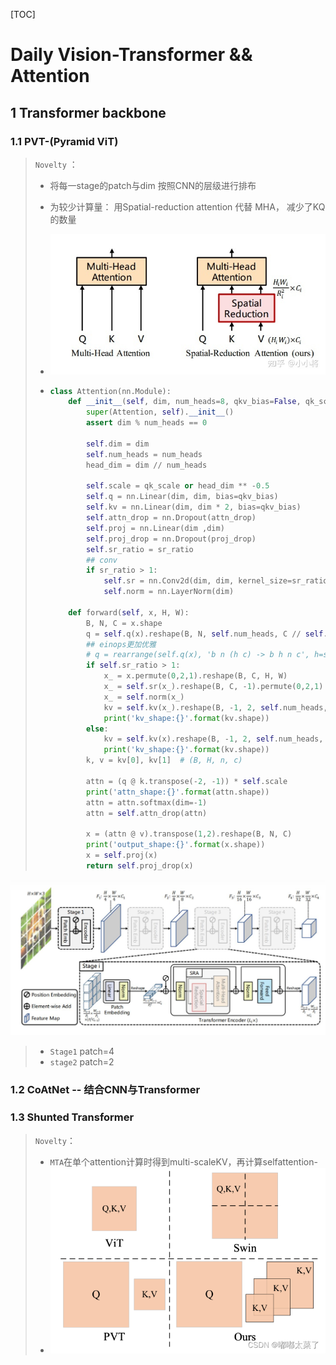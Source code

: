 [TOC]

# Daily Vision-Transformer && Attention

## 1 Transformer backbone

### 1.1 PVT-(Pyramid ViT)

> `Novelty` ： 
>
> - 将每一stage的patch与dim 按照CNN的层级进行排布
>
> - 为较少计算量： 用Spatial-reduction attention 代替 MHA， 减少了KQ的数量
>
> - ![preview](https://raw.githubusercontent.com/QDDse/MD_images/main/v2-744faf9810100dde9718a53b90d61023_r.jpg)
>
> - ~~~python
>   class Attention(nn.Module):
>       def __init__(self, dim, num_heads=8, qkv_bias=False, qk_scale=None, attn_drop=0., proj_drop=0., sr_ratio=1):
>           super(Attention, self).__init__()
>           assert dim % num_heads == 0
>           
>           self.dim = dim
>           self.num_heads = num_heads
>           head_dim = dim // num_heads
>           
>           self.scale = qk_scale or head_dim ** -0.5
>           self.q = nn.Linear(dim, dim, bias=qkv_bias)
>           self.kv = nn.Linear(dim, dim * 2, bias=qkv_bias)
>           self.attn_drop = nn.Dropout(attn_drop)
>           self.proj = nn.Linear(dim ,dim)
>           self.proj_drop = nn.Dropout(proj_drop)
>           self.sr_ratio = sr_ratio
>           ## conv
>           if sr_ratio > 1:
>               self.sr = nn.Conv2d(dim, dim, kernel_size=sr_ratio, stride=sr_ratio)
>               self.norm = nn.LayerNorm(dim)
>           
>       def forward(self, x, H, W):
>           B, N, C = x.shape
>           q = self.q(x).reshape(B, N, self.num_heads, C // self.num_heads).permute(0, 2, 1, 3)
>           ## einops更加优雅
>           # q = rearrange(self.q(x), 'b n (h c) -> b h n c', h=self.num_heads)
>           if self.sr_ratio > 1:
>               x_ = x.permute(0,2,1).reshape(B, C, H, W)
>               x_ = self.sr(x_).reshape(B, C, -1).permute(0,2,1)
>               x_ = self.norm(x_)
>               kv = self.kv(x_).reshape(B, -1, 2, self.num_heads, C // self.num_heads).permute(2,0,3,1,4)
>               print('kv_shape:{}'.format(kv.shape))
>           else:
>               kv = self.kv(x).reshape(B, -1, 2, self.num_heads, C // self.num_heads).permute(2,0,3,1,4)
>               print('kv_shape:{}'.format(kv.shape))
>           k, v = kv[0], kv[1]  # (B, H, n, c)
>           
>           attn = (q @ k.transpose(-2, -1)) * self.scale
>           print('attn_shape:{}'.format(attn.shape))
>           attn = attn.softmax(dim=-1)
>           attn = self.attn_drop(attn)
>           
>           x = (attn @ v).transpose(1,2).reshape(B, N, C)
>           print('output_shape:{}'.format(x.shape))
>           x = self.proj(x)
>           return self.proj_drop(x)
>   ~~~

![image-20220810143459304](https://raw.githubusercontent.com/QDDse/MD_images/main/image-20220810143459304.png)



> - `Stage1` patch=4
> - `stage2` patch=2

### 1.2 CoAtNet -- 结合CNN与Transformer

### 1.3 Shunted Transformer

> `Novelty`：
>
> - `MTA`在单个attention计算时得到multi-scaleKV，再计算selfattention-
> - ![img](https://raw.githubusercontent.com/QDDse/MD_images/main/53980a60f2f64f8ba771a3f261f78adf.png)







